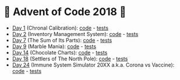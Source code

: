 # 🎁 Advent of Code 2018 🌟

- [Day 1](https://adventofcode.com/2018/day/1) (Chronal Calibration): [code](../../java/aoc2018/day01/Day1.java) - [tests](../../../test/java/aoc2018/day01/Day1Test.java)
- [Day 2](https://adventofcode.com/2018/day/2) (Inventory Management System): [code](../../java/aoc2018/day02/Day2.java) - [tests](../../../test/java/aoc2018/day02/Day2Test.java)
- [Day 7](https://adventofcode.com/2018/day/7) (The Sum of Its Parts): [code](day07/Day7.kt) - [tests](../../../test/kotlin/aoc2018/day07/Day7KtTest.kt)
- [Day 9](https://adventofcode.com/2018/day/9) (Marble Mania): [code](day09/Day9.kt) - [tests](../../../test/kotlin/aoc2018/day09/Day9KtTest.kt)
- [Day 14](https://adventofcode.com/2018/day/14) (Chocolate Charts): [code](day14/Day14.kt) - [tests](../../../test/kotlin/aoc2018/day14/Day14KtTest.kt)
- [Day 18](https://adventofcode.com/2018/day/18) (Settlers of The North Pole): [code](day18/Day18.kt) - [tests](../../../test/kotlin/aoc2018/day18/Day18KtTest.kt)
- [Day 24](https://adventofcode.com/2018/day/24) (Immune System Simulator 20XX a.k.a. Corona vs Vaccine): [code](day24/Day24.kt) - [tests](../../../test/kotlin/aoc2018/day24/Day24KtTest.kt)
